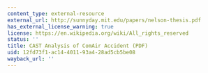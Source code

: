 ```yaml
---
content_type: external-resource
external_url: http://sunnyday.mit.edu/papers/nelson-thesis.pdf
has_external_license_warning: true
license: https://en.wikipedia.org/wiki/All_rights_reserved
status: ''
title: CAST Analysis of ComAir Accident (PDF)
uid: 12fd73f1-ac14-4011-93a4-28ad5cb5be08
wayback_url: ''
---
```

